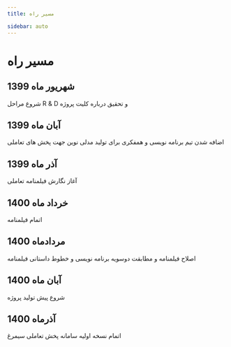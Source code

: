 ```yaml
---
title: مسیر راه

sidebar: auto
---
```


# مسیر راه

## شهریور ماه 1399

شروع مراحل R & D و تحقیق درباره کلیت پروژه

## آبان ماه 1399

اضافه شدن تیم برنامه نویسی و همفکری برای تولید مدلی نوین جهت پخش های تعاملی

## آذر ماه 1399

آغاز نگارش فیلمنامه تعاملی

## خرداد ماه 1400

اتمام فیلمنامه

## مردادماه 1400

اصلاح فیلمنامه و مطابقت دوسویه برنامه نویسی و خطوط داستانی فیلمنامه

## آبان ماه 1400

شروع پیش تولید پروژه

## آذرماه 1400

اتمام نسخه اولیه سامانه پخش تعاملی سیمرغ
